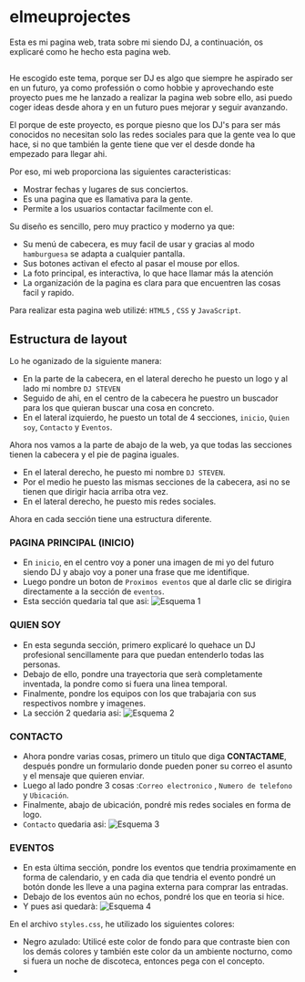 # elmeuprojectes
Esta es mi pagina web, trata sobre mi siendo DJ, a continuación, os explicaré como he hecho esta pagina web.
##
He escogido este tema, porque ser DJ es algo que siempre he aspirado ser en un futuro, ya como professión o como hobbie y aprovechando este proyecto pues me he lanzado a realizar la pagina web sobre ello, asi puedo coger ideas desde ahora y en un futuro pues mejorar y seguir avanzando.

El porque de este proyecto, es porque piesno que los DJ's para ser más conocidos no necesitan solo las redes sociales para que la gente vea lo que hace, si no que también la gente tiene que ver el desde donde ha empezado para llegar ahi. 

Por eso, mi web proporciona las siguientes caracteristicas:
- Mostrar fechas y lugares de sus conciertos.
- Es una pagina que es llamativa para la gente.
- Permite a los usuarios contactar facilmente con el.

Su diseño es sencillo, pero muy practico y moderno ya que:
- Su menú de cabecera, es muy facil de usar y gracias al modo `hamburguesa` se adapta a cualquier pantalla.
- Sus botones activan el efecto al pasar el mouse por ellos.
- La foto principal, es interactiva, lo que hace llamar más la atención
- La organización de la pagina es clara para que encuentren las cosas facil y rapido.

Para realizar esta pagina web utilizé: `HTML5` , `CSS` y `JavaScript`.
##

## Estructura de layout
Lo he oganizado de la siguiente manera:
- En la parte de la cabecera, en el lateral derecho he puesto un logo y al lado mi nombre `DJ STEVEN`
- Seguido de ahi, en el centro de la cabecera he puestro un buscador para los que quieran buscar una cosa en concreto.
- En el lateral izquierdo, he puesto un total de 4 secciones, `inicio`, `Quien soy`, `Contacto` y `Eventos`.
  
Ahora nos vamos a la parte de abajo de la web, ya que todas las secciones tienen la cabecera y el pie de pagina iguales.
- En el lateral derecho, he puesto mi nombre `DJ STEVEN`.
- Por el medio he puesto las mismas secciones de la cabecera, asi no se tienen que dirigir hacia arriba otra vez.
- En el lateral derecho, he puesto mis redes sociales.

 Ahora en cada sección tiene una estructura diferente.
 ### PAGINA PRINCIPAL (INICIO)
- En `inicio`, en el centro voy a poner una imagen de mi yo del futuro siendo DJ y abajo voy a poner una frase que me identifique.
- Luego pondre un boton de `Proximos eventos` que al darle clic se dirigira directamente a la sección de `eventos`.
- Esta sección quedaria tal que asi:
![Esquema 1](https://drive.google.com/uc?export=view&id=1NoOcgqUCFfQsTgtHgtHYxIex8nedNZv4)

### QUIEN SOY
- En esta segunda sección, primero explicaré lo quehace un DJ profesional sencillamente para que puedan entenderlo todas las personas.
- Debajo de ello, pondre una trayectoria que serà completamente inventada, la pondre como si fuera una linea temporal.
- Finalmente, pondre los equipos con los que trabajaria con sus respectivos nombre y imagenes.
- La sección 2 quedaria asi:
![Esquema 2](https://drive.google.com/uc?export=view&id=19j09yCHGaMI224j9adkKLVv9b-PjGAd4)

### CONTACTO
- Ahora pondre varias cosas, primero un titulo que diga **CONTACTAME**, después pondre un formulario donde pueden poner su correo el asunto y el mensaje que quieren enviar.
- Luego al lado pondre 3 cosas :`Correo electronico` , `Numero de telefono` y `Ubicación`.
- Finalmente, abajo de ubicación, pondré mis redes sociales en forma de logo.
- `Contacto` quedaria asi:
![Esquema 3](https://drive.google.com/uc?export=view&id=1y_-onISC8tIk-Qx_j1pPK6x3q-tqOZL4)

### EVENTOS
- En esta última sección, pondre los eventos que tendria proximamente en forma de calendario, y en cada dia que tendria el evento pondré un botón donde les lleve a una pagina externa para comprar las entradas.
- Debajo de los eventos aún no echos, pondré los que en teoria si hice.
- Y pues asi quedarà:
![Esquema 4](https://drive.google.com/uc?export=view&id=1IwEg8m6Exdh35qxrAcytocFlgfaG1I7C)

En el archivo `styles.css`, he utilizado los siguientes colores:
- Negro azulado: Utilicé este color de fondo para que contraste bien con los demás colores y también este color da un ambiente nocturno, como si fuera un noche de discoteca, entonces pega con el concepto.
- 


